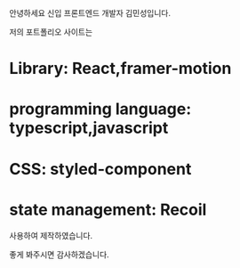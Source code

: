 안녕하세요 신입 프론트엔드 개발자 김민성입니다.

저의 포트폴리오 사이트는

# Library: React,framer-motion
# programming language: typescript,javascript
# CSS: styled-component
# state management: Recoil


사용하여 제작하였습니다.

좋게 봐주시면 감사하겠습니다.
